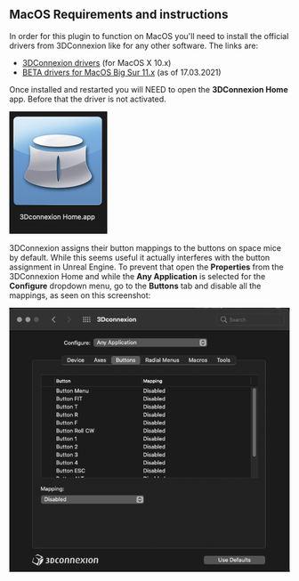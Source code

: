 ## MacOS Requirements and instructions

In order for this plugin to function on MacOS you'll need to install the official drivers from 3DConnexion like for any other software. The links are:

* [3DConnexion drivers](https://3dconnexion.com/uk/product/3dxware-10/) (for MacOS X 10.x)
* [BETA drivers for MacOS Big Sur 11.x](https://3dconnexion.com/uk/support/faq/beta-driver-for-macos-11-big-sur/) (as of 17.03.2021)

Once installed and restarted you will NEED to open the **3DConnexion Home** app. Before that the driver is not activated.

![icon](ReadmeMedia/mac_home_icon.png)

3DConnexion assigns their button mappings to the buttons on space mice by default. While this seems useful it actually interferes with the button assignment in Unreal Engine. To prevent that open the **Properties** from the 3DConnexion Home and while the **Any Application** is selected for the **Configure** dropdown menu, go to the **Buttons** tab and disable all the mappings, as seen on this screenshot:

![buttons](ReadmeMedia/mac_disable_buttons.png)

